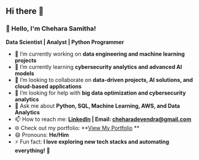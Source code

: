 ## Hi there 👋

### 👋 Hello, I'm Chehara Samitha!  
**Data Scientist | Analyst | Python Programmer**  

- 🔭 I’m currently working on **data engineering and machine learning projects**  
- 🌱 I’m currently learning **cybersecurity analytics and advanced AI models**  
- 👯 I’m looking to collaborate on **data-driven projects, AI solutions, and cloud-based applications**  
- 🤔 I’m looking for help with **big data optimization and cybersecurity analytics**  
- 💬 Ask me about **Python, SQL, Machine Learning, AWS, and Data Analytics**  
- 📫 How to reach me: **[LinkedIn](https://www.linkedin.com/in/chehara-devendra-49709b95/) | Email: cheharadevendra@gmail.com**
- 🌐 Check out my portfolio: **[View My Portfolio](https://chehara1995.github.io/cheharaPortforlio/) **
- 😄 Pronouns: **He/Him**  
- ⚡ Fun fact: **I love exploring new tech stacks and automating everything! 🚀** 
<!--
**Chehara1995/Chehara1995** is a ✨ _special_ ✨ repository because its `README.md` (this file) appears on your GitHub profile.

Here are some ideas to get you started:

- 🔭 I’m currently working on ...
- 🌱 I’m currently learning ...
- 👯 I’m looking to collaborate on ...
- 🤔 I’m looking for help with ...
- 💬 Ask me about ...
- 📫 How to reach me: ...
- 😄 Pronouns: ...
- ⚡ Fun fact: ...
-->
